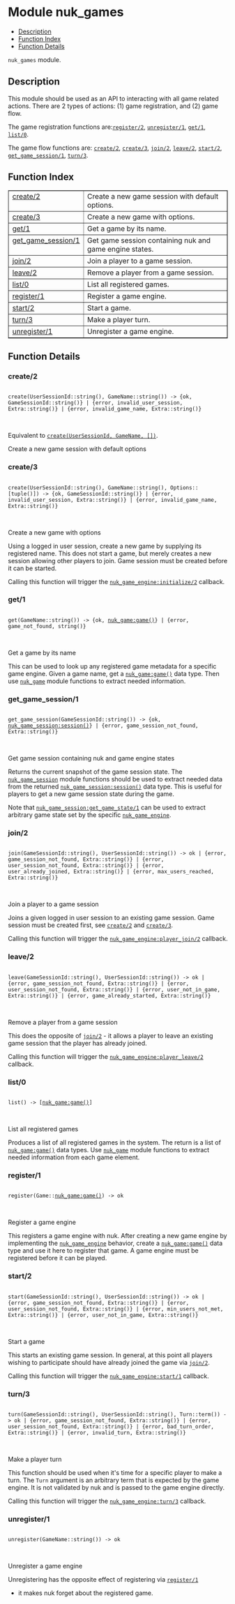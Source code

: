 

# Module nuk_games #
* [Description](#description)
* [Function Index](#index)
* [Function Details](#functions)

`nuk_games` module.

<a name="description"></a>

## Description ##

This module should be used as an API to interacting with all game related
actions. There are 2 types of actions: (1) game registration, and (2) game
flow.

The game registration functions are:[`register/2`](#register-2),
[`unregister/1`](#unregister-1), [`get/1`](#get-1), [`list/0`](#list-0).

The game flow functions are: [`create/2`](#create-2), [`create/3`](#create-3),
[`join/2`](#join-2), [`leave/2`](#leave-2), [`start/2`](#start-2),
[`get_game_session/1`](#get_game_session-1), [`turn/3`](#turn-3).<a name="index"></a>

## Function Index ##


<table width="100%" border="1" cellspacing="0" cellpadding="2" summary="function index"><tr><td valign="top"><a href="#create-2">create/2</a></td><td>Create a new game session with default options.</td></tr><tr><td valign="top"><a href="#create-3">create/3</a></td><td>Create a new game with options.</td></tr><tr><td valign="top"><a href="#get-1">get/1</a></td><td>Get a game by its name.</td></tr><tr><td valign="top"><a href="#get_game_session-1">get_game_session/1</a></td><td>Get game session containing nuk and game engine states.</td></tr><tr><td valign="top"><a href="#join-2">join/2</a></td><td>Join a player to a game session.</td></tr><tr><td valign="top"><a href="#leave-2">leave/2</a></td><td>Remove a player from a game session.</td></tr><tr><td valign="top"><a href="#list-0">list/0</a></td><td>List all registered games.</td></tr><tr><td valign="top"><a href="#register-1">register/1</a></td><td>Register a game engine.</td></tr><tr><td valign="top"><a href="#start-2">start/2</a></td><td>Start a game.</td></tr><tr><td valign="top"><a href="#turn-3">turn/3</a></td><td>Make a player turn.</td></tr><tr><td valign="top"><a href="#unregister-1">unregister/1</a></td><td>Unregister a game engine.</td></tr></table>


<a name="functions"></a>

## Function Details ##

<a name="create-2"></a>

### create/2 ###

<pre><code>
create(UserSessionId::string(), GameName::string()) -&gt; {ok, GameSessionId::string()} | {error, invalid_user_session, Extra::string()} | {error, invalid_game_name, Extra::string()}
</code></pre>
<br />

Equivalent to [`create(UserSessionId, GameName, [])`](#create-3).

Create a new game session with default options

<a name="create-3"></a>

### create/3 ###

<pre><code>
create(UserSessionId::string(), GameName::string(), Options::[tuple()]) -&gt; {ok, GameSessionId::string()} | {error, invalid_user_session, Extra::string()} | {error, invalid_game_name, Extra::string()}
</code></pre>
<br />

Create a new game with options

Using a logged in user session, create a new game by supplying its
registered name. This does not start a game, but merely creates a new
session allowing other players to join. Game session must be created before
it can be started.

Calling this function will trigger the [`nuk_game_engine:initialize/2`](nuk_game_engine.md#initialize-2)
callback.

<a name="get-1"></a>

### get/1 ###

<pre><code>
get(GameName::string()) -&gt; {ok, <a href="nuk_game.md#type-game">nuk_game:game()</a>} | {error, game_not_found, string()}
</code></pre>
<br />

Get a game by its name

This can be used to look up any registered game metadata for a specific game
engine. Given a game name, get a [`nuk_game:game()`](nuk_game.md#type-game) data type. Then use
[`nuk_game`](nuk_game.md) module functions to extract needed information.

<a name="get_game_session-1"></a>

### get_game_session/1 ###

<pre><code>
get_game_session(GameSessionId::string()) -&gt; {ok, <a href="nuk_game_session.md#type-session">nuk_game_session:session()</a>} | {error, game_session_not_found, Extra::string()}
</code></pre>
<br />

Get game session containing nuk and game engine states

Returns the current snapshot of the game session state. The
[`nuk_game_session`](nuk_game_session.md) module functions should be used to extract needed
data from the returned [`nuk_game_session:session()`](nuk_game_session.md#type-session) data type. This is
useful for players to get a new game session state during the game.

Note that [`nuk_game_session:get_game_state/1`](nuk_game_session.md#get_game_state-1) can be used to extract
arbitrary game state set by the specific [`nuk_game_engine`](nuk_game_engine.md).

<a name="join-2"></a>

### join/2 ###

<pre><code>
join(GameSessionId::string(), UserSessionId::string()) -&gt; ok | {error, game_session_not_found, Extra::string()} | {error, user_session_not_found, Extra::string()} | {error, user_already_joined, Extra::string()} | {error, max_users_reached, Extra::string()}
</code></pre>
<br />

Join a player to a game session

Joins a given logged in user session to an existing game session. Game
session must be created first, see [`create/2`](#create-2) and [`create/3`](#create-3).

Calling this function will trigger the [`nuk_game_engine:player_join/2`](nuk_game_engine.md#player_join-2)
callback.

<a name="leave-2"></a>

### leave/2 ###

<pre><code>
leave(GameSessionId::string(), UserSessionId::string()) -&gt; ok | {error, game_session_not_found, Extra::string()} | {error, user_session_not_found, Extra::string()} | {error, user_not_in_game, Extra::string()} | {error, game_already_started, Extra::string()}
</code></pre>
<br />

Remove a player from a game session

This does the opposite of [`join/2`](#join-2) - it allows a player to leave an
existing game session that the player has already joined.

Calling this function will trigger the [`nuk_game_engine:player_leave/2`](nuk_game_engine.md#player_leave-2)
callback.

<a name="list-0"></a>

### list/0 ###

<pre><code>
list() -&gt; [<a href="nuk_game.md#type-game">nuk_game:game()</a>]
</code></pre>
<br />

List all registered games

Produces a list of all registered games in the system. The return is a list
of [`nuk_game:game()`](nuk_game.md#type-game) data types. Use [`nuk_game`](nuk_game.md) module
functions to extract needed information from each game element.

<a name="register-1"></a>

### register/1 ###

<pre><code>
register(Game::<a href="nuk_game.md#type-game">nuk_game:game()</a>) -&gt; ok
</code></pre>
<br />

Register a game engine

This registers a game engine with nuk. After creating a new game engine
by implementing the [`nuk_game_engine`](nuk_game_engine.md) behavior, create a
[`nuk_game:game()`](nuk_game.md#type-game) data type and use it here to register that game.
A game engine must be registered before it can be played.

<a name="start-2"></a>

### start/2 ###

<pre><code>
start(GameSessionId::string(), UserSessionId::string()) -&gt; ok | {error, game_session_not_found, Extra::string()} | {error, user_session_not_found, Extra::string()} | {error, min_users_not_met, Extra::string()} | {error, user_not_in_game, Extra::string()}
</code></pre>
<br />

Start a game

This starts an existing game session. In general, at this point all players
wishing to participate should have already joined the game via
[`join/2`](#join-2).

Calling this function will trigger the [`nuk_game_engine:start/1`](nuk_game_engine.md#start-1)
callback.

<a name="turn-3"></a>

### turn/3 ###

<pre><code>
turn(GameSessionId::string(), UserSessionId::string(), Turn::term()) -&gt; ok | {error, game_session_not_found, Extra::string()} | {error, user_session_not_found, Extra::string()} | {error, bad_turn_order, Extra::string()} | {error, invalid_turn, Extra::string()}
</code></pre>
<br />

Make a player turn

This function should be used when it's time for a specific player to make a
turn. The `Turn` argument is an arbitrary term that is expected by the game
engine. It is not validated by nuk and is passed to the game engine
directly.

Calling this function will trigger the [`nuk_game_engine:turn/3`](nuk_game_engine.md#turn-3)
callback.

<a name="unregister-1"></a>

### unregister/1 ###

<pre><code>
unregister(GameName::string()) -&gt; ok
</code></pre>
<br />

Unregister a game engine

Unregistering has the opposite effect of registering via [`register/1`](#register-1)
- it makes nuk forget about the registered game.

